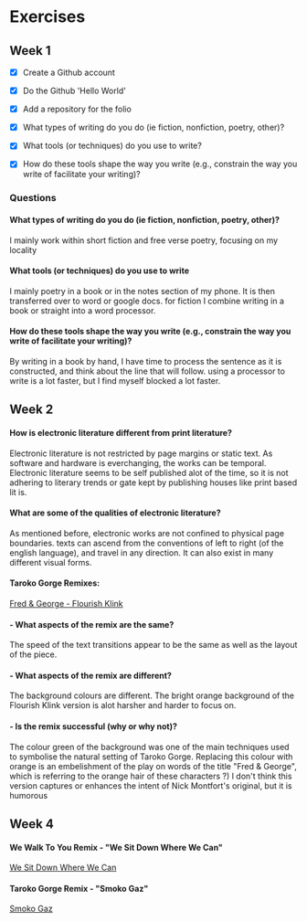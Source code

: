 # Exercises

## Week 1

- [x] Create a Github account
- [x] Do the Github 'Hello World'
- [x] Add a repository for the folio
- [x] What types of writing do you do (ie fiction, nonfiction, poetry, other)?
- [x] What tools (or techniques) do you use to write?
- [x] How do these tools shape the way you write (e.g., constrain the way you write of facilitate your writing)?



### Questions

#### What types of writing do you do (ie fiction, nonfiction, poetry, other)?

I mainly work within short fiction and free verse poetry, focusing on my locality

#### What tools (or techniques) do you use to write

I mainly poetry in a book or in the notes section of my phone. It is then transferred over to word or google docs. for fiction I combine writing in a book or straight into a word processor.

#### How do these tools shape the way you write (e.g., constrain the way you write of facilitate your writing)?

By writing in a book by hand, I have time to process the sentence as it is constructed, and think about the line that will follow. using a processor to write is a lot faster, but I find myself blocked a lot faster.


## Week 2

 #### How is electronic literature different from print literature?

Electronic literature is not restricted by page margins or static text. As software and hardware is everchanging, the works can be temporal. Electronic literature seems to be self published alot of the time, so it is not adhering to literary trends or gate kept by publishing houses like print based lit is.

 #### What are some of the qualities of electronic literature? 

As mentioned before, electronic works are not confined to physical page boundaries. texts can ascend from the conventions of left to right (of the english language), and travel in any direction. It can also exist in many different visual forms.


#### Taroko Gorge Remixes:
[Fred & George - Flourish Klink](https://nickm.com/taroko_gorge/fred_and_george/) 

#### - What aspects of the remix are the same?

The speed of the text transitions appear to be the same as well as the layout of the piece.

#### - What aspects of the remix are different?

The background colours are different. The bright orange background of the Flourish Klink version is alot harsher and harder to focus on.

#### - Is the remix successful (why or why not)?

The colour green of the background was one of the main techniques used to symbolise the natural setting of Taroko Gorge. Replacing this colour with orange is an embelishment of the play on words of the title "Fred & George", which is referring to the orange hair of these characters ?)
I don't think this version captures or enhances the intent of Nick Montfort's original, but it is humorous

## Week 4

#### We Walk To You Remix - "We Sit Down Where We Can"
[We Sit Down Where We Can](https://abrasive-pretty-sesame.glitch.me/)

#### Taroko Gorge Remix - "Smoko Gaz" 
[Smoko Gaz](https://classic-versed-battery.glitch.me)
